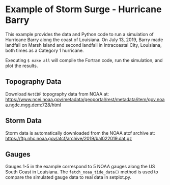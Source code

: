 # Example of Storm Surge - Hurricane Barry

This example provides the data and Python code to run a simulation of Hurricane Barry along the coast of Louisiana. On July 13, 2019, Barry made landfall on Marsh Island and second landfall in Intracoastal City, Louisiana, both times as a Category 1 hurricane.

Executing `$ make all` will compile the Fortran code, run the simulation, and plot the results.

## Topography Data

Download `NetCDF` topography data from NOAA at: https://www.ncei.noaa.gov/metadata/geoportal/rest/metadata/item/gov.noaa.ngdc.mgg.dem:728/html

## Storm Data

Storm data is automatically downloaded from the NOAA atcf archive at: https://ftp.nhc.noaa.gov/atcf/archive/2019/bal022019.dat.gz

## Gauges

Gauges 1-5 in the example correspond to 5 NOAA gauges along the US South Coast in Louisiana. The `fetch_noaa_tide_data()` method is used to compare the simulated gauge data to real data in setplot.py. 

